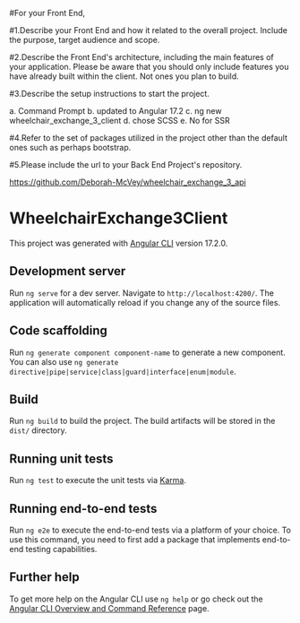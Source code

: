 #For your Front End,

#1.Describe your Front End and how it related to the overall project. Include the purpose, target audience and scope.

#2.Describe the Front End's architecture, including the main features of your application. Please be aware that you should only include features you have already built within the client. Not ones you plan to build.

#3.Describe the setup instructions to start the project.

a. Command Prompt
b. updated to Angular 17.2
c. ng new wheelchair_exchange_3_client 
d. chose SCSS
e. No for SSR

#4.Refer to the set of packages utilized in the project other than the default ones such as perhaps bootstrap.

#5.Please include the url to your Back End Project's repository.

https://github.com/Deborah-McVey/wheelchair_exchange_3_api

# WheelchairExchange3Client

This project was generated with [Angular CLI](https://github.com/angular/angular-cli) version 17.2.0.

## Development server

Run `ng serve` for a dev server. Navigate to `http://localhost:4200/`. The application will automatically reload if you change any of the source files.

## Code scaffolding

Run `ng generate component component-name` to generate a new component. You can also use `ng generate directive|pipe|service|class|guard|interface|enum|module`.

## Build

Run `ng build` to build the project. The build artifacts will be stored in the `dist/` directory.

## Running unit tests

Run `ng test` to execute the unit tests via [Karma](https://karma-runner.github.io).

## Running end-to-end tests

Run `ng e2e` to execute the end-to-end tests via a platform of your choice. To use this command, you need to first add a package that implements end-to-end testing capabilities.

## Further help

To get more help on the Angular CLI use `ng help` or go check out the [Angular CLI Overview and Command Reference](https://angular.io/cli) page.
